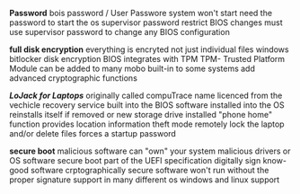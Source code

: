 **Password**
bois password / User Passwore
 system won't start
 need the password to start the os
supervisor password
 restrict BIOS changes
 must use supervisor password to change any BIOS configuration
 
**full disk encryption**
everything is encryted
 not just individual files
windows bitlocker disk encryption
 BIOS integrates with TPM
TPM- Trusted Platform Module
 can be added to many mobo
 built-in to some systems
 add advanced cryptographic functions
 
***LoJack for Laptops***
originally called compuTrace
 name licenced from the vechicle recovery service
built into the BIOS
 software installed into the OS
 reinstalls itself if removed or new storage drive installed
"phone home" function
 provides location information
theft mode
 remotely lock the laptop and/or delete files
 forces a startup password
 
**secure boot**
malicious software can "own" your system
 malicious drivers or OS software
secure boot 
 part of the UEFI specification
digitally sign know-good software 
 crptographically secure
 software won't run without the proper signature
support in many different os
 windows and linux support